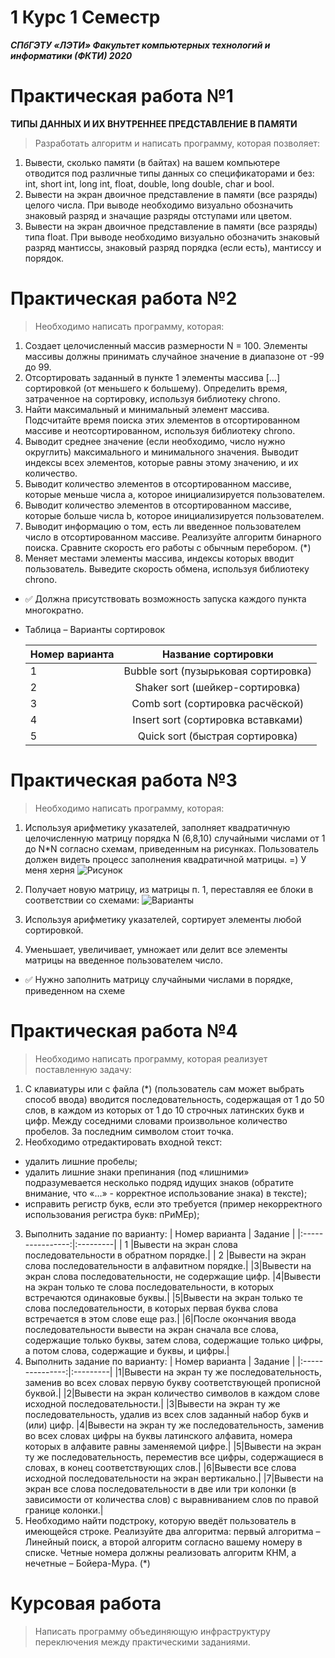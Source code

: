 # 1 Курс 1 Семестр
***СПбГЭТУ «ЛЭТИ»
Факультет компьютерных технологий и информатики (ФКТИ) 2020***
# Практическая работа №1
**ТИПЫ ДАННЫХ И ИХ ВНУТРЕННЕЕ ПРЕДСТАВЛЕНИЕ В ПАМЯТИ**
>Разработать алгоритм и написать программу, которая позволяет:
1. Вывести, сколько памяти (в байтах) на вашем компьютере отводится под различные типы данных со спецификаторами и без: int, short int, long int, float, double, long double, char и bool.
2. Вывести на экран двоичное представление в памяти (все разряды) целого числа. При выводе необходимо визуально обозначить знаковый разряд и значащие разряды отступами или цветом.
3. Вывести на экран двоичное представление в памяти (все разряды) типа float. При выводе необходимо визуально обозначить знаковый разряд мантиссы, знаковый разряд порядка (если есть), мантиссу и порядок.
# Практическая работа №2
>Необходимо написать программу, которая:
1. Создает целочисленный массив размерности N = 100. Элементы массивы должны принимать случайное значение в диапазоне от -99 до 99.
2. Отсортировать заданный в пункте 1 элементы массива […] сортировкой (от меньшего к большему). Определить время, затраченное на сортировку, используя библиотеку chrono.
3. Найти максимальный и минимальный элемент массива. Подсчитайте время поиска этих элементов в отсортированном массиве и неотсортированном, используя библиотеку chrono.
4. Выводит среднее значение (если необходимо, число нужно округлить) максимального и минимального значения. Выводит индексы всех элементов, которые равны этому значению, и их количество.
5. Выводит количество элементов в отсортированном массиве, которые меньше числа a, которое инициализируется пользователем.
6. Выводит количество элементов в отсортированном массиве, которые больше числа b, которое инициализируется пользователем.
7. Выводит информацию о том, есть ли введенное пользователем число в отсортированном массиве. Реализуйте алгоритм бинарного поиска. Сравните скорость его работы с обычным перебором. (*)
8. Меняет местами элементы массива, индексы которых вводит пользователь. Выведите скорость обмена, используя библиотеку chrono.
-  &#9989; Должна присутствовать возможность запуска каждого пункта многократно.
-  Таблица – Варианты сортировок

    | Номер варианта  |  Название сортировки|
    |----------------|:---------:|
    | 1 |Bubble sort (пузырьковая сортировка)|
    | 2 |Shaker sort (шейкер-сортировка)|
    | 3 |Comb sort (сортировка расчёской)|
    | 4 |Insert sort (сортировка вставками)|
    | 5 |Quick sort (быстрая сортировка)|
 # Практическая работа №3
>Необходимо написать программу, которая:
1. Используя арифметику указателей, заполняет квадратичную целочисленную матрицу порядка N (6,8,10) случайными числами от 1 до N*N согласно схемам, приведенным на рисунках. Пользователь должен видеть процесс заполнения квадратичной матрицы. =) У меня херня
![Рисунок](https://user-images.githubusercontent.com/71906604/170692214-016c7d18-2fff-4797-9de6-9938d9c3808b.jpg)
2. Получает новую матрицу, из матрицы п. 1, переставляя ее блоки в соответствии со схемами:
![Варианты](https://user-images.githubusercontent.com/71906604/170692399-a4da48ef-041c-4316-9eb9-b219cb7b0c09.jpg)

3. Используя арифметику указателей, сортирует элементы любой сортировкой.
4. Уменьшает, увеличивает, умножает или делит все элементы матрицы на введенное пользователем число.
-  &#9989; Нужно заполнить матрицу случайными числами в порядке, приведенном на схеме
 # Практическая работа №4
 >Необходимо написать программу, которая реализует поставленную задачу:
 1. С клавиатуры или с файла (*) (пользователь сам может выбрать способ ввода) вводится последовательность, содержащая от 1 до 50 слов, в каждом из которых от 1 до 10 строчных латинских букв и цифр. Между соседними словами произвольное количество пробелов. За последним символом стоит точка.
 2. Необходимо отредактировать входной текст:
 - удалить лишние пробелы;
 - удалить лишние знаки препинания (под «лишними» подразумевается несколько подряд идущих знаков (обратите внимание, что «…» - корректное использование знака) в тексте);
 - исправить регистр букв, если это требуется (пример некорректного использования регистра букв: пРиМЕр);
 3. Выполнить задание по варианту:
    | Номер варианта  |  Задание |
    |:----------------:|:---------|
    | 1 |Вывести на экран слова последовательности в обратном порядке.|
    | 2 |Вывести на экран слова последовательности в алфавитном порядке.|
    |3|Вывести на экран слова последовательности, не содержащие цифр.
    |4|Вывести на экран только те слова последовательности, в которых встречаются одинаковые буквы.|
    |5|Вывести на экран только те слова последовательности, в которых первая буква слова встречается в этом слове еще раз.|
    |6|После окончания ввода последовательности вывести на экран сначала все слова, содержащие только буквы, затем слова, содержащие только цифры, а потом слова, содержащие и буквы, и цифры.|
 4. Выполнить задание по варианту:
     | Номер варианта  |  Задание |
     |:---------------:|:---------|
     |1|Вывести на экран ту же последовательность, заменив во всех словах первую букву соответствующей прописной буквой.|
     |2|Вывести на экран количество символов в каждом слове исходной последовательности.|
     |3|Вывести на экран ту же последовательность, удалив из всех слов заданный набор букв и (или) цифр.
     |4|Вывести на экран ту же последовательность, заменив во всех словах цифры на буквы латинского алфавита, номера которых в алфавите равны заменяемой цифре.|
     |5|Вывести на экран ту же последовательность, переместив все цифры, содержащиеся в словах, в конец соответствующих слов.|
     |6|Вывести все слова исходной последовательности на экран вертикально.|
     |7|Вывести на экран все слова последовательности в две или три колонки (в зависимости от количества слов) с выравниванием слов по правой границе колонки.|
 5. Необходимо найти подстроку, которую введёт пользователь в имеющейся строке. Реализуйте два алгоритма: первый алгоритма – Линейный поиск, а второй алгоритм согласно вашему номеру в списке. Четные номера должны реализовать алгоритм КНМ, а нечетные – Бойера-Мура. (*)
# Курсовая работа
>Написать программу объединяющую инфраструктуру переключения между практическими заданиями.
